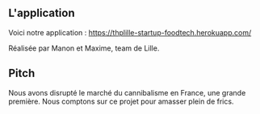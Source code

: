 ## L'application 

Voici notre application : https://thplille-startup-foodtech.herokuapp.com/ 

Réalisée par Manon et Maxime, team de Lille.


## Pitch

Nous avons disrupté le marché du cannibalisme en France, une grande première. Nous comptons sur ce projet pour amasser plein de frics.
